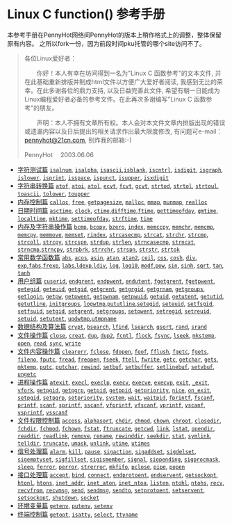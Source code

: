 Linux C function() 参考手册
===

本参考手册在PennyHot网络间PennyHot的版本上稍作格式上的调整，整体保留原有内容。
之所以fork一份，因为前段时间pku托管的哪个site访问不了。


> 各位Linux爱好者：
>
>　　你好！本人有幸在坊间得到一名为"Linux C 函数参考"的文本文件, 并在此基础重新排版并制成html文件以方便广大爱好者阅读, 我感到无比的荣幸。在此多谢各位的鼎力支持, 以及日益完善此文件, 希望有朝一日能成为Linux编程爱好者必备的参考文件。在此再次多谢编写"Linux C 函数参考"的朋友。
>
>　　声明：本人不拥有文章所有权。本人会对本文件文章内排版出现的错误或遗漏内容以及日后提出的相关请求作出最大限度修改, 有问题可e-mail：pennyhot@21cn.com, 别炸我的邮箱:-)
>
> PennyHot　
>2003.06.06



- [字符测试篇](01.md)
  [`isalnum`](01.md#isalnum), [`isalpha`](01.md#isalpha), [`isascii`](01.md#isascii),[`isblank`](01.md#isblank), [`iscntrl`](01.md#iscntrl), [`isdigit`](01.md#isdigit), [`isgraph`](01.md#isgraph), [`islower`](01.md#islower), [`isprint`](01.md#isprint), [`isspace`](01.md#isspace), [`ispunct`](01.md#ispunct), [`isupper`](01.md#isupper), [`isxdigit`](01.md#isxdigit)
- [字符串转换篇](02.md)
  [`atof`](02.md#atof), [`atoi`](02.md#atoi), [`atol`](02.md#atol), [`ecvt`](02.md#ecvt), [`fcvt`](02.md#fcvt), [`gcvt`](02.md#gcvt), [`strtod`](02.md#strtod), [`strtol`](02.md#strtol), [`strtoul`](02.md#strtoul), [`toascii`](02.md#toascii), [`tolower`](02.md#tolower), [`toupper`](02.md#toupper)
- [内存控制篇](03.md)
  [`calloc`](03.md#calloc), [`free`](03.md#free), [`getpagesize`](03.md#getpagesize), [`malloc`](03.md#malloc), [`mmap`](03.md#mmap), [`munmap`](03.md#munmap), [`realloc`](03.md#realloc)
- [日期时间篇](04.md)
  [`asctime`](04.md#asctime), [`clock`](04.md#clock), [`ctime`](04.md#ctime),[`difftime`](04.md#difftime),[`ftime`](04.md#ftime), [`gettimeofday`](04.md#gettimeofday), [`gmtime`](04.md#gmtime), [`localtime`](04.md#localtime), [`mktime`](04.md#mktime), [`settimeofday`](04.md#settimeofday), [`strftime`](04.md#strftime), [`time`](04.md#time)
- [内存及字符串操作篇](05.md)
  [`bcmp`](05.md#bcmp), [`bcopy`](05.md#bcopy), [`bzero`](05.md#bzero), [`index`](05.md#index), [`memccpy`](05.md#memccpy), [`memchr`](05.md#memchr), [`memcmp`](05.md#memcmp), [`memcpy`](05.md#memcpy), [`memmove`](05.md#memmove), [`memset`](05.md#memset), [`rindex`](05.md#rindex), [`strcasecmp`](05.md#strcasecmp), [`strcat`](05.md#strcat), [`strchr`](05.md#strchr), [`strcmp`](05.md#strcmp), [`strcoll`](05.md#strcoll), [`strcpy`](05.md#strcpy), [`strcspn`](05.md#strcspn), [`strdup`](05.md#strdup), [`strlen`](05.md#strlen), [`strncasecmp`](05.md#strncasecmp), [`strncat`](05.md#strncat), [`strncmp`](05.md#strncmp),[`strncpy`](05.md#strncpy), [`strpbrk`](05.md#strpbrk), [`strrchr`](05.md#strrchr), [`strspn`](05.md#strspn), [`strstr`](05.md#strstr), [`strtok`](05.md#strtok)
- [常用数学函数篇](06.md)
  [`abs`](06.md#abs), [`acos`](06.md#acos), [`asin`](06.md#asin), [`atan`](06.md#atan), [`atan2`](06.md#atan2), [`ceil`](06.md#ceil), [`cos`](06.md#cos), [`cosh`](06.md#cosh), [`div`](06.md#div), [`exp`](06.md#exp),[`fabs`](06.md#fabs),[`frexp`](06.md#frexp), [`labs`](06.md#labs),[`ldexp`](06.md#ldexp),[`ldiv`](06.md#ldiv), [`log`](06.md#log), [`log10`](06.md#log10), [`modf`](06.md#modf),[`pow`](06.md#pow), [`sin`](06.md#sin), [`sinh`](06.md#sinh), [`sqrt`](06.md#sqrt), [`tan`](06.md#tan), [`tanh`](06.md#tanh)
- [用户组篇](07.md)
[`cuserid`](07.md#cuserid), [`endgrent`](07.md#endgrent), [`endpwent`](07.md#endpwent), [`endutent`](07.md#endutent), [`fgetgrent`](07.md#fgetgrent), [`fgetpwent`](07.md#fgetpwent), [`getegid`](07.md#getegid), [`geteuid`](07.md#geteuid), [`getgid`](07.md#getgid), [`getgrent`](07.md#getgrent), [`getgrgid`](07.md#getgrgid), [`getgrnam`](07.md#getgrnam), [`getgroups`](07.md#getgroups), [`getlogin`](07.md#getlogin),  [`getpw`](07.md#getpw), [`getpwent`](07.md#getpwent), [`getpwnam`](07.md#getpwnam), [`getpwuid`](07.md#getpwuid), [`getuid`](07.md#getuid), [`getutent`](07.md#getutent), [`getutid`](07.md#getutid), [`getutline`](07.md#getutline), [`initgroups`](07.md#initgroups), [`logwtmp`](07.md#logwtmp),[`pututline`](07.md#pututline),[`setegid`](07.md#setegid),  [`seteuid`](07.md#seteuid), [`setfsgid`](07.md#setfsgid), [`setfsuid`](07.md#setfsuid), [`setgid`](07.md#setgid), [`setgrent`](07.md#setgrent), [`setgroups`](07.md#setgroups), [`setpwent`](07.md#setpwent), [`setregid`](07.md#setregid), [`setreuid`](07.md#setreuid), [`setuid`](07.md#setuid), [`setutent`](07.md#setutent), [`updwtmp`](07.md#updwtmp),[`utmpname`](07.md#utmpname)
- [数据结构及算法篇](08.md)
  [`crypt`](08.md#crypt), [`bsearch`](08.md#bsearch), [`lfind`](08.md#lfind), [`lsearch`](08.md#lsearch), [`qsort`](08.md#qsort), [`rand`](08.md#rand), [`srand`](08.md#srand)
- [文件操作篇](09.md)
  [`close`](09.md#close), [`creat`](09.md#creat), [`dup`](09.md#dup), [`dup2`](09.md#dup2), [`fcntl`](09.md#fcntl), [`flock`](09.md#flock), [`fsync`](09.md#fsync), [`lseek`](09.md#lseek), [`mkstemp`](09.md#mkstemp), [`open`](09.md#open), [`read`](09.md#read), [`sync`](09.md#sync), [`write`](09.md#write)
- [文件内容操作篇](10.md)
  [`clearerr`](10.md#clearerr), [`fclose`](10.md#fclose), [`fdopen`](10.md#fdopen), [`feof`](10.md#feof), [`fflush`](10.md#fflush), [`fgetc`](10.md#fgetc), [`fgets`](10.md#fgets), [`fileno`](10.md#fileno), [`fputc`](10.md#fputc), [`fread`](10.md#fread), [`freopen`](10.md#freopen), [`fseek`](10.md#fseek), [`ftell`](10.md#ftell), [`fwrite`](10.md#fwrite), [`getc`](10.md#getc), [`getchar`](10.md#getchar), [`gets`](10.md#gets), [`mktemp`](10.md#mktemp), [`putc`](10.md#putc), [`putchar`](10.md#putchar), [`rewind`](10.md#rewind), [`setbuf`](10.md#setbuf), [`setbuffer`](10.md#setbuffer), [`setlinebuf`](10.md#setlinebuf), [`setvbuf`](10.md#setvbuf), [`ungetc`](10.md#ungetc)
- [进程操作篇](11.md)
  [`atexit`](11.md#atexit), [`execl`](11.md#execl), [`execlp`](11.md#execlp), [`execv`](11.md#execv), [`execve`](11.md#execve), [`execvp`](11.md#execvp), [`exit`](11.md#exit), [`_exit`](11.md#_exit), [`vfork`](11.md#vfork), [`getpgid`](11.md#getpgid), [`getpgrp`](11.md#getpgrp), [`getpid`](11.md#getpid), [`getppid`](11.md#getppid), [`getpriority`](11.md#getpriority), [`nice`](11.md#nice), [`on_exit`](11.md#on_exit), [`setpgid`](11.md#setpgid), [`setpgrp`](11.md#setpgrp), [`setpriority`](11.md#setpriority), [`system`](11.md#system), [`wait`](11.md#wait), [`waitpid`](11.md#waitpid), [`fprintf`](11.md#fprintf), [`fscanf`](11.md#fscanf), [`printf`](11.md#printf), [`scanf`](11.md#scanf), [`sprintf`](11.md#sprintf), [`sscanf`](11.md#sscanf), [`vfprintf`](11.md#vfprintf), [`vfscanf`](11.md#vfscanf), [`vprintf`](11.md#vprintf), [`vscanf`](11.md#vscanf), [`vsprintf`](11.md#vsprintf), [`vsscanf`](11.md#vsscanf)
- [文件权限控制篇](12.md)
  [`access`](12.md#access), [`alphasort`](12.md#alphasort), [`chdir`](12.md#chdir), [`chmod`](12.md#chmod), [`chown`](12.md#chown), [`chroot`](12.md#chroot), [`closedir`](12.md#closedir), [`fchdir`](12.md#fchdir), [`fchmod`](12.md#fchmod), [`fchown`](12.md#fchown), [`fstat`](12.md#fstat), [`ftruncate`](12.md#ftruncate), [`getcwd`](12.md#getcwd), [`link`](12.md#link), [`lstat`](12.md#lstat), [`opendir`](12.md#opendir), [`readdir`](12.md#readdir), [`readlink`](12.md#readlink), [`remove`](12.md#remove), [`rename`](12.md#rename), [`rewinddir`](12.md#rewinddir), [`seekdir`](12.md#seekdir), [`stat`](12.md#stat), [`symlink`](12.md#symlink), [`telldir`](12.md#telldir), [`truncate`](12.md#truncate), [`umask`](12.md#umask), [`unlink`](12.md#unlink), [`utime`](12.md#utime), [`utimes`](12.md#utimes)
- [信号处理篇](13.md)
  [`alarm`](13.md#alarm), [`kill`](13.md#kill), [`pause`](13.md#pause), [`sigaction`](13.md#sigaction), [`sigaddset`](13.md#sigaddset), [`sigdelset`](13.md#sigdelset), [`sigemptyset`](13.md#sigemptyset), [`sigfillset`](13.md#sigfillset), [`sigismember`](13.md#sigismember), [`signal`](13.md#signal), [`sigpending`](13.md#sigpending), [`sigprocmask`](13.md#sigprocmask), [`sleep`](13.md#sleep), [`ferror`](13.md#ferror), [`perror`](13.md#perror), [`strerror`](13.md#strerror), [`mkfifo`](13.md#mkfifo), [`pclose`](13.md#pclose), [`pipe`](13.md#pipe), [`popen`](13.md#popen)
- [接口处理篇](14.md)
  [`accept`](14.md#accept), [`bind`](14.md#bind), [`connect`](14.md#connect), [`endprotoent`](14.md#endprotoent), [`endservent`](14.md#endservent), [`getsockopt`](14.md#getsockopt), [`htonl`](14.md#htonl), [`htons`](14.md#htons), [`inet_addr`](14.md#inet_addr), [`inet_aton`](14.md#inet_aton), [`inet_ntoa`](14.md#inet_ntoa), [`listen`](14.md#listen), [`ntohl`](14.md#ntohl), [`ntohs`](14.md#ntohs), [`recv`](14.md#recv), [`recvfrom`](14.md#recvfrom), [`recvmsg`](14.md#recvmsg), [`send`](14.md#send), [`sendmsg`](14.md#sendmsg), [`sendto`](14.md#sendto), [`setprotoent`](14.md#setprotoent), [`setservent`](14.md#setservent), [`setsockopt`](14.md#setsockopt), [`shutdown`](14.md#shutdown), [`socket`](14.md#socket)
- [环境变量篇](15.md)
  [`getenv`](15.md#getenv), [`putenv`](15.md#putenv), [`setenv`](15.md#setenv)
- [终端控制篇](16.md)
  [`getopt`](16.md#getopt), [`isatty`](16.md#isatty), [`select`](16.md#select), [`ttyname`](16.md#ttyname)